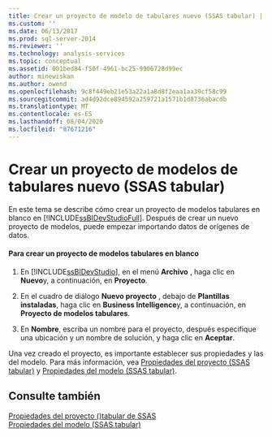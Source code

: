 ```yaml
---
title: Crear un proyecto de modelo de tabulares nuevo (SSAS tabular) | Microsoft Docs
ms.custom: ''
ms.date: 06/13/2017
ms.prod: sql-server-2014
ms.reviewer: ''
ms.technology: analysis-services
ms.topic: conceptual
ms.assetid: 001bed84-f50f-4961-bc25-9906728d99ec
author: minewiskan
ms.author: owend
ms.openlocfilehash: 9c8f449eb21e53a22a1a8d8f2eaa1aa39cf58c99
ms.sourcegitcommit: ad4d92dce894592a259721a1571b1d8736abacdb
ms.translationtype: MT
ms.contentlocale: es-ES
ms.lasthandoff: 08/04/2020
ms.locfileid: "87671216"
---
```

# <a name="create-a-newtabular-model-project-ssas-tabular"></a>Crear un proyecto de modelos de tabulares nuevo (SSAS tabular)
  En este tema se describe cómo crear un proyecto de modelos tabulares en blanco en [!INCLUDE[ssBIDevStudioFull](../../includes/ssbidevstudiofull-md.md)]. Después de crear un nuevo proyecto de modelos, puede empezar importando datos de orígenes de datos.  
  
#### <a name="to-create-a-new-blank-tabular-model-project"></a>Para crear un proyecto de modelos tabulares en blanco  
  
1.  En [!INCLUDE[ssBIDevStudio](../../includes/ssbidevstudio-md.md)], en el menú **Archivo** , haga clic en **Nuevo**y, a continuación, en **Proyecto**.  
  
2.  En el cuadro de diálogo **Nuevo proyecto** , debajo de **Plantillas instaladas**, haga clic en **Business Intelligence**y, a continuación, en **Proyecto de modelos tabulares**.  
  
3.  En **Nombre**, escriba un nombre para el proyecto, después especifique una ubicación y un nombre de solución, y haga clic en **Aceptar**.  
  
 Una vez creado el proyecto, es importante establecer sus propiedades y las del modelo. Para más información, vea [Propiedades del proyecto &#40;SSAS tabular&#41;](properties-ssas-tabular.md) y [Propiedades del modelo &#40;SSAS tabular&#41;](model-properties-ssas-tabular.md).  
  
## <a name="see-also"></a>Consulte también  
 [Propiedades del proyecto &#40;&#41;tabular de SSAS](properties-ssas-tabular.md)   
 [Propiedades del modelo &#40;SSAS tabular&#41;](model-properties-ssas-tabular.md)  
  
  
